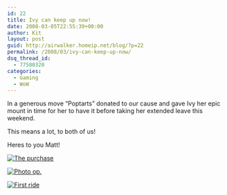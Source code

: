 ```yaml
---
id: 22
title: Ivy can keep up now!
date: 2008-03-05T22:55:39+00:00
author: Kit
layout: post
guid: http://airwalker.homeip.net/blog/?p=22
permalink: /2008/03/ivy-can-keep-up-now/
dsq_thread_id:
  - 77580320
categories:
  - Gaming
  - WoW
---
```

In a generous move &#8220;Poptarts&#8221; donated to our cause and gave Ivy her epic mount in time for her to have it before taking her extended leave this weekend.

This means a lot, to both of us!

Heres to you Matt!

<p align="left">
  <a href="http://airwalker.homeip.net/blog/wp-content/uploads/2008/03/wowscrnshot_030508_230212.jpg" title="The purchase"><img src="http://airwalker.homeip.net/blog/wp-content/uploads/2008/03/wowscrnshot_030508_230212.thumbnail.jpg" alt="The purchase" /></a>
</p>

[![Photo op.](http://airwalker.homeip.net/blog/wp-content/uploads/2008/03/wowscrnshot_030508_230256.thumbnail.jpg)](http://airwalker.homeip.net/blog/wp-content/uploads/2008/03/wowscrnshot_030508_230256.jpg "Photo op.")

[![First ride](http://airwalker.homeip.net/blog/wp-content/uploads/2008/03/wowscrnshot_030508_230503.thumbnail.jpg)](http://airwalker.homeip.net/blog/wp-content/uploads/2008/03/wowscrnshot_030508_230503.jpg "First ride")